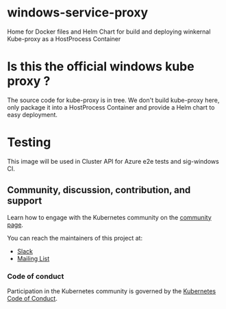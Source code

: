 # windows-service-proxy

Home for Docker files and Helm Chart for build and deploying winkernal Kube-proxy as a HostProcess Container

# Is this the official windows kube proxy ? 

The source code for kube-proxy is in tree.  We don't build kube-proxy here, only package it into a HostProcess Container and provide a Helm chart to easy deployment. 

# Testing

This image will be used in Cluster API for Azure e2e tests and sig-windows CI.

## Community, discussion, contribution, and support

Learn how to engage with the Kubernetes community on the [community page](http://kubernetes.io/community/).

You can reach the maintainers of this project at:

- [Slack](https://kubernetes.slack.com/messages/sig-windows)
- [Mailing List](https://groups.google.com/forum/#!forum/kubernetes-sig-windows)

### Code of conduct

Participation in the Kubernetes community is governed by the [Kubernetes Code of Conduct](code-of-conduct.md).
